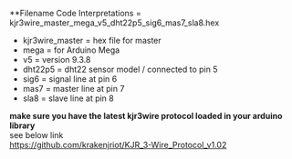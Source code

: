 **Filename Code Interpretations = kjr3wire_master_mega_v5_dht22p5_sig6_mas7_sla8.hex

- kjr3wire_master = hex file for master
- mega = for Arduino Mega
- v5 = version 9.3.8
- dht22p5 = dht22 sensor model / connected to pin 5
- sig6 = signal line at pin 6
- mas7 = master line at pin 7
- sla8 = slave line at pin 8



**make sure you have the latest kjr3wire protocol loaded in your arduino library**
</br>
see below link
</br>
https://github.com/krakenjriot/KJR_3-Wire_Protocol_v1.02
